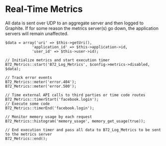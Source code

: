 Real-Time Metrics
=================

All data is sent over UDP to an aggregate server and then logged to Graphite.
If for some reason the metrics server(s) go down, the application servers will remain unaffected.

	$data = array('uri' => $this->getUri(),
				'application_id' => $this->application->id,
				'user_id' => $this->user->id);

	// Initialize metrics and start execution timer	
	B72_Metrics::start('B72_Log_Metrics', $config->metrics->disabled, $data);
	
	// Track error events
	B72_Metrics::meter('error.404');
	B72_Metrics::meter('error.500');
	
	// Time external API calls to third parties or time code routes
	B72_Metrics::timerStart('facebook.login');
	// Execute some code
	B72_Metrics::timerEnd('facebook.login');

	// Monitor memory usage by each request
	B72_Metrics::histogram('memory_usage', memory_get_usage(true));	
	
	// End execution timer and pass all data to B72_Log_Metrics to be sent to the metrics server
	B72_Metrics::end();